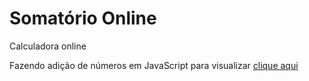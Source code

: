 # Somatório Online 
Calculadora online

Fazendo adição de números em JavaScript para visualizar <a href="https://marclipe.github.io/calc_/calculadora.html">clique aqui</a> 
